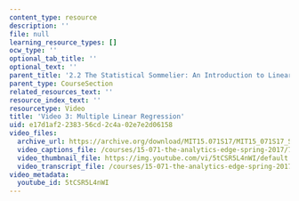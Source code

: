 ```yaml
---
content_type: resource
description: ''
file: null
learning_resource_types: []
ocw_type: ''
optional_tab_title: ''
optional_text: ''
parent_title: '2.2 The Statistical Sommelier: An Introduction to Linear Regression'
parent_type: CourseSection
related_resources_text: ''
resource_index_text: ''
resourcetype: Video
title: 'Video 3: Multiple Linear Regression'
uid: e17d1af2-2383-56cd-2c4a-02e7e2d06158
video_files:
  archive_url: https://archive.org/download/MIT15.071S17/MIT15_071S17_Session_2.2.05_300k.mp4
  video_captions_file: /courses/15-071-the-analytics-edge-spring-2017/71e770a3b6655f10b0422ba1bb572573_5tCSR5L4nWI.vtt
  video_thumbnail_file: https://img.youtube.com/vi/5tCSR5L4nWI/default.jpg
  video_transcript_file: /courses/15-071-the-analytics-edge-spring-2017/3ffc741ebf8ddffd044fd1a7432c98cd_5tCSR5L4nWI.pdf
video_metadata:
  youtube_id: 5tCSR5L4nWI
---
```

